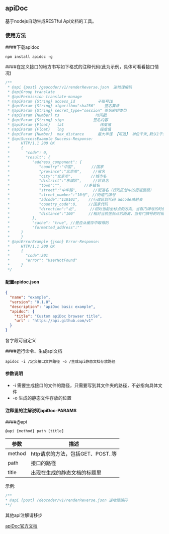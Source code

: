 ## apiDoc

基于nodejs自动生成RESTful Api文档的工具。

### 使用方法

####下载apidoc

`npm install apidoc -g`

####在定义接口的地方书写如下格式的注释代码(此为示例，具体可看看接口情况)

```go
/**
 * @api {post} /geocoder/v1/renderReverse.json  逆地理编码
 * @apiGroup translate
 * @apiPermission translate-manage
 * @apiParam {String} access_id          子账号ID
 * @apiParam {String} algorithm="sha256"    签名算法
 * @apiParam {String} secret_type="session" 签名密钥类型
 * @apiParam {Number} ts                时间戳
 * @apiParam {String} sign             签名内容
 * @apiParam {Float}   lat                纬度值
 * @apiParam {Float}   lng                经度值
 * @apiParam {Number}  max_distance      最大半径 【可选】 单位千米,默认1千米
 * @apiSuccessExample Success-Response:
 *     HTTP/1.1 200 OK
 *     {
 *       "code": 0,
 *       "result": {
 *          "address_component": {
 *             "country":"中国",       //国家
 *             "province":"北京市",     //省名
 *             "city":"北京市",        //城市名
 *             "district":"东城区",     //区县名
 *             "town":"",          //乡镇名
 *             "street":"中华路",       //街道名（行政区划中的街道层级）
 *             "street_number":"10号", //街道门牌号
 *             "adcode":"110101",    //行政区划代码 adcode映射表
 *             "country_code":0,     //国家代码
 *             "direction":"北",      //相对当前坐标点的方向，当有门牌号的时候返回数据
 *             "distance":"100"      //相对当前坐标点的距离，当有门牌号的时候返回数据
 *          },
 *          "cache": "true", //是否从缓存中取得的
 *          "formatted_address":""
 *     }
 *     }
 * @apiErrorExample {json} Error-Response:
 *     HTTP/1.1 200 OK
 *     {
 *     	 "code":201
 *       "error": "UserNotFound"
 *     }
 */
```

#### 配置apidoc.json

```json
{
  "name": "example",
  "version": "0.1.0",
  "description": "apiDoc basic example",
  "apidoc": {
    "title": "Custom apiDoc browser title",
    "url" : "https://api.github.com/v1"
  }
}
```

各字段可自定义

####运行命令、生成api文档

`apidoc -i /定义接口文件路径 -o /生成api静态文档存放路径`

#### 参数说明

* -i 需要生成接口的文件的路径，只需要写到其文件夹的路径，不必指向具体文件
* -o 生成的静态文件存放的位置

#### 注释里的注解说明apiDoc-PARAMS

####@api

`@api {method} path [title]`

| 参数   | 描述                              |
| ------ | --------------------------------- |
| method | http请求的方法，包括GET、POST..等 |
| path   | 接口的路径                        |
| title  | 出现在生成的静态文档的标题里      |

示例:

```go
/**
* @api {post} /deocoder/v1/renderReverse.json 逆地理编码
**/
```

其他api注解请移步



[apiDoc官方文档](http://apidocjs.com/#params)